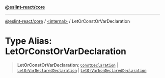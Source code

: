 [**@eslint-react/core**](../../README.md)

***

[@eslint-react/core](../../README.md) / [\<internal\>](../README.md) / LetOrConstOrVarDeclaration

# Type Alias: LetOrConstOrVarDeclaration

> **LetOrConstOrVarDeclaration**: [`ConstDeclaration`](../interfaces/ConstDeclaration.md) \| [`LetOrVarDeclaredDeclaration`](../interfaces/LetOrVarDeclaredDeclaration.md) \| [`LetOrVarNonDeclaredDeclaration`](../interfaces/LetOrVarNonDeclaredDeclaration.md)
